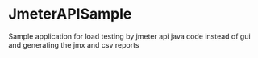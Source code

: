 # JmeterAPISample
Sample application for load testing by jmeter api java code instead of gui and generating the jmx and csv reports
